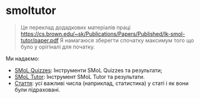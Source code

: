 # smoltutor

> Це переклад додадкових матеріалів праці https://cs.brown.edu/~sk/Publications/Papers/Published/lk-smol-tutor/paper.pdf
> Я намагаюся зберегти спочатку максимум того що було у орігіналі для початку.

Ми надаємо:

- [SMoL Quizzes](./SMoL%20Quizzes): Інструменти SMoL Quizzes та результати;
- [SMoL Tutor](./SMoL%20Tutor): Інструмент SMoL Tutor та результати.
- [Стаття](./Paper): усі важливі числа (наприклад, статистика) у статі і як вони були підраховані.
